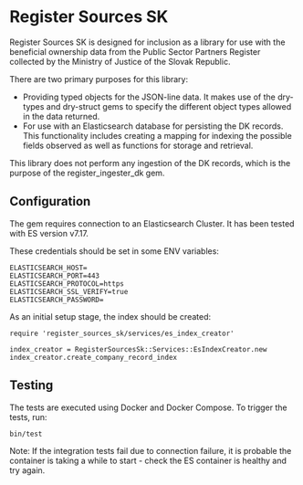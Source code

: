 # Register Sources SK

Register Sources SK is designed for inclusion as a library for use with the beneficial ownership data from the Public Sector Partners Register collected by the Ministry of Justice of the Slovak Republic.

There are two primary purposes for this library:

- Providing typed objects for the JSON-line data. It makes use of the dry-types and dry-struct gems to specify the different object types allowed in the data returned.
- For use with an Elasticsearch database for
persisting the DK records. This functionality includes creating a mapping for indexing the possible fields observed as well as functions for storage and retrieval.

This library does not perform any ingestion of the DK records, which is the purpose of the register_ingester_dk gem.

## Configuration

The gem requires connection to an Elasticsearch Cluster. It has been tested with ES version v7.17.

These credentials should be set in some ENV variables:
```
ELASTICSEARCH_HOST=
ELASTICSEARCH_PORT=443
ELASTICSEARCH_PROTOCOL=https
ELASTICSEARCH_SSL_VERIFY=true
ELASTICSEARCH_PASSWORD=
```

As an initial setup stage, the index should be created:
```
require 'register_sources_sk/services/es_index_creator'

index_creator = RegisterSourcesSk::Services::EsIndexCreator.new
index_creator.create_company_record_index
```

## Testing

The tests are executed using Docker and Docker Compose. To trigger the tests, run:
```
bin/test
```

Note: If the integration tests fail due to connection failure, it is probable the container is taking a while to start - check the ES container is healthy and try again.
